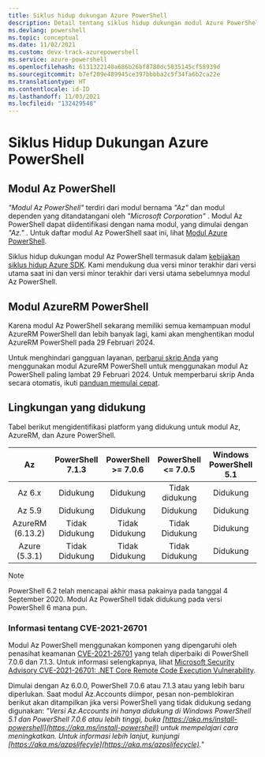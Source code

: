 ```yaml
---
title: Siklus hidup dukungan Azure PowerShell
description: Detail tentang siklus hidup dukungan modul Azure PowerShell
ms.devlang: powershell
ms.topic: conceptual
ms.date: 11/02/2021
ms.custom: devx-track-azurepowershell
ms.service: azure-powershell
ms.openlocfilehash: 6131322140a686b26bf8780dc5835145cf58939d
ms.sourcegitcommit: b7ef209e489945ce397bbbba2c5f34fa6b2ca22e
ms.translationtype: HT
ms.contentlocale: id-ID
ms.lasthandoff: 11/03/2021
ms.locfileid: "132429548"
---
```

# <a name="azure-powershell-support-lifecycle"></a>Siklus Hidup Dukungan Azure PowerShell

## <a name="az-powershell-modules"></a>Modul Az PowerShell

_"Modul Az PowerShell"_ terdiri dari modul bernama _"Az"_ dan modul dependen yang ditandatangani oleh _"Microsoft Corporation"_ . Modul Az PowerShell dapat diidentifikasi dengan nama modul, yang dimulai dengan _"Az."_ . Untuk daftar modul Az PowerShell saat ini, lihat [Modul Azure PowerShell](https://github.com/Azure/azure-powershell/blob/master/documentation/azure-powershell-modules.md).

Siklus hidup dukungan modul Az PowerShell termasuk dalam [kebijakan siklus hidup Azure SDK](https://support.microsoft.com/help/18486). Kami mendukung dua versi minor terakhir dari versi utama saat ini dan versi minor terakhir dari versi utama sebelumnya modul Az PowerShell.

## <a name="azurerm-powershell-modules"></a>Modul AzureRM PowerShell

Karena modul Az PowerShell sekarang memiliki semua kemampuan modul AzureRM PowerShell dan lebih banyak lagi, kami akan menghentikan modul AzureRM PowerShell pada 29 Februari 2024.

Untuk menghindari gangguan layanan, [perbarui skrip Anda](https://aka.ms/azpsmigrate) yang menggunakan modul AzureRM PowerShell untuk menggunakan modul Az PowerShell paling lambat 29 Februari 2024. Untuk memperbarui skrip Anda secara otomatis, ikuti [panduan memulai cepat](/powershell/azure/quickstart-migrate-azurerm-to-az-automatically).

## <a name="supported-environments"></a>Lingkungan yang didukung

Tabel berikut mengidentifikasi platform yang didukung untuk modul Az, AzureRM, dan Azure PowerShell.

|        Az        | PowerShell <br/> 7.1.3 | PowerShell <br/> >= 7.0.6 | PowerShell <br/> <= 7.0.5 | Windows PowerShell <br/> 5.1 |
| :--------------: | :--------------------: | :-----------------------: | :-----------------------: | :--------------------------: |
|      Az 6.x      |       Didukung        |         Didukung         |       Tidak didukung       |          Didukung           |
|      Az 5.9      |       Didukung        |         Didukung         |         Didukung         |          Didukung           |
| AzureRM (6.13.2) |     Tidak Didukung      |       Tidak Didukung       |       Tidak Didukung       |          Didukung           |
|  Azure (5.3.1)   |     Tidak Didukung      |       Tidak Didukung       |       Tidak Didukung       |          Didukung           |

> [!NOTE]
> PowerShell 6.2 telah mencapai akhir masa pakainya pada tanggal 4 September 2020. Modul Az PowerShell tidak didukung pada versi PowerShell 6 mana pun.

### <a name="information-about-cve-2021-26701"></a>Informasi tentang CVE-2021-26701

Modul Az PowerShell menggunakan komponen yang dipengaruhi oleh penasihat keamanan [CVE-2021-26701](https://msrc.microsoft.com/update-guide/vulnerability/CVE-2021-26701) yang telah diperbaiki di PowerShell 7.0.6 dan 7.1.3. Untuk informasi selengkapnya, lihat [Microsoft Security Advisory CVE-2021-26701: .NET Core Remote Code Execution Vulnerability](https://github.com/PowerShell/Announcements/issues/23).

Dimulai dengan Az 6.0.0, PowerShell 7.0.6 atau 7.1.3 atau yang lebih baru diperlukan. Saat modul Az.Accounts diimpor, pesan non-pemblokiran berikut akan ditampilkan jika versi PowerShell yang tidak didukung sedang digunakan: _"Versi Az.Accounts ini hanya didukung di Windows PowerShell 5.1 dan PowerShell 7.0.6 atau lebih tinggi, buka [https://aka.ms/install-powershell](https://aka.ms/install-powershell) untuk mempelajari cara meningkatkan. Untuk informasi lebih lanjut, kunjungi [https://aka.ms/azpslifecyle](https://aka.ms/azpslifecycle)."_
